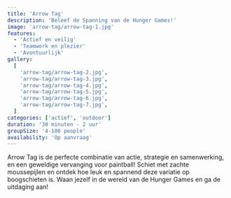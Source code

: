 ```yaml
---
title: 'Arrow Tag'
description: 'Beleef de Spanning van de Hunger Games!'
image: 'arrow-tag/arrow-tag-1.jpg'
features:
  - 'Actief en veilig'
  - 'Teamwork en plezier'
  - 'Avontuurlijk'
gallery:
  [
    'arrow-tag/arrow-tag-2.jpg',
    'arrow-tag/arrow-tag-3.jpg',
    'arrow-tag/arrow-tag-4.jpg',
    'arrow-tag/arrow-tag-5.jpg',
    'arrow-tag/arrow-tag-6.jpg',
    'arrow-tag/arrow-tag-7.jpg',
  ]
categories: ['actief', 'outdoor']
duration: '30 minuten - 2 uur'
groupSize: '4-100 people'
availability: 'Op aanvraag'
---
```


Arrow Tag is de perfecte combinatie van actie, strategie en samenwerking, en een geweldige vervanging voor paintball! Schiet met zachte moussepijlen en ontdek hoe leuk en spannend deze variatie op boogschieten is. Waan jezelf in de wereld van de Hunger Games en ga de uitdaging aan!
